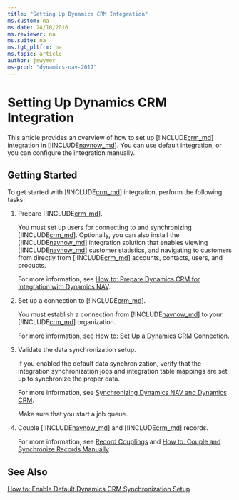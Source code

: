 ```yaml
---
title: "Setting Up Dynamics CRM Integration"
ms.custom: na
ms.date: 24/10/2016
ms.reviewer: na
ms.suite: na
ms.tgt_pltfrm: na
ms.topic: article
author: jswymer
ms-prod: "dynamics-nav-2017"
---
```

# Setting Up Dynamics CRM Integration
This article provides an overview of how to set up [!INCLUDE[crm_md](includes/crm_md.md)] integration in  [!INCLUDE[navnow_md](includes/navnow_md.md)]. You can use default integration, or you can configure the integration manually.  

## Getting Started  
 To get started with [!INCLUDE[crm_md](includes/crm_md.md)] integration, perform the following tasks:  

1.	Prepare [!INCLUDE[crm_md](includes/crm_md.md)].  

     You must set up users for connecting to and synchronizing [!INCLUDE[crm_md](includes/crm_md.md)]. Optionally, you can also install the [!INCLUDE[navnow_md](includes/navnow_md.md)] integration solution that enables viewing [!INCLUDE[navnow_md](includes/navnow_md.md)] customer statistics, and navigating to customers from directly from [!INCLUDE[crm_md](includes/crm_md.md)] accounts, contacts, users, and products.  

     For more information, see [How to: Prepare Dynamics CRM for Integration with Dynamics NAV](How-to-Prepare-Dynamics-CRM-for-Integration-with-Dynamics-NAV.md).  

2.  Set up a connection to [!INCLUDE[crm_md](includes/crm_md.md)].  

     You must establish a connection from [!INCLUDE[navnow_md](includes/navnow_md.md)] to your [!INCLUDE[crm_md](includes/crm_md.md)] organization.  

     For more information, see [How to: Set Up a Dynamics CRM Connection](How-to-Set-Up-a-Dynamics-CRM-Connection.md).  

3.  Validate the data synchronization setup.  

     If you enabled the default data synchronization, verify that the integration synchronization jobs and integration table mappings are set up to synchronize the proper data.  

     For more information, see [Synchronizing Dynamics NAV and Dynamics CRM](Synchronizing-Dynamics-NAV-and-Dynamics-CRM.md).  

     Make sure that you start a job queue.  

4.  Couple [!INCLUDE[navnow_md](includes/navnow_md.md)] and [!INCLUDE[crm_md](includes/crm_md.md)] records.  

     For more information, see [Record Couplings](Dynamics-CRM-Integration-Concepts-and-Terminology.md#CouplingOverview) and [How to: Couple and Synchronize Records Manually](How-to-Couple-and-Synchronize-Records-Manually.md)  

## See Also  
[How to: Enable Default Dynamics CRM Synchronization Setup](How-to-Enable-Default-Dynamics-CRM-Synchronization-Setup.md)  
